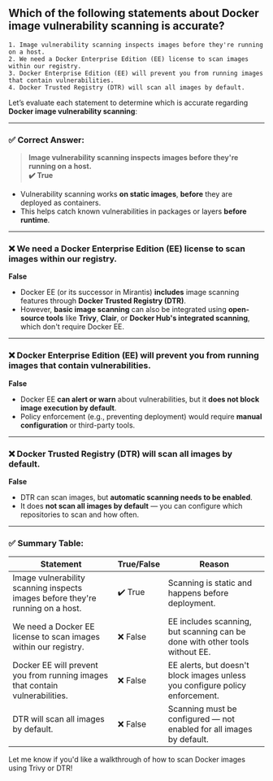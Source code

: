 ## Which of the following statements about Docker image vulnerability scanning is accurate?
```
1. Image vulnerability scanning inspects images before they're running on a host.
2. We need a Docker Enterprise Edition (EE) license to scan images within our registry.
3. Docker Enterprise Edition (EE) will prevent you from running images that contain vulnerabilities.
4. Docker Trusted Registry (DTR) will scan all images by default.
```

Let’s evaluate each statement to determine which is accurate regarding **Docker image vulnerability scanning**:

---

### ✅ **Correct Answer:**
> **Image vulnerability scanning inspects images before they're running on a host.**  
**✔️ True**

- Vulnerability scanning works **on static images**, **before** they are deployed as containers.
- This helps catch known vulnerabilities in packages or layers **before runtime**.

---

### ❌ **We need a Docker Enterprise Edition (EE) license to scan images within our registry.**  
**False**

- Docker EE (or its successor in Mirantis) **includes** image scanning features through **Docker Trusted Registry (DTR)**.
- However, **basic image scanning** can also be integrated using **open-source tools** like **Trivy**, **Clair**, or **Docker Hub's integrated scanning**, which don't require Docker EE.

---

### ❌ **Docker Enterprise Edition (EE) will prevent you from running images that contain vulnerabilities.**  
**False**

- Docker EE **can alert or warn** about vulnerabilities, but it **does not block image execution by default**.
- Policy enforcement (e.g., preventing deployment) would require **manual configuration** or third-party tools.

---

### ❌ **Docker Trusted Registry (DTR) will scan all images by default.**  
**False**

- DTR can scan images, but **automatic scanning needs to be enabled**.
- It does **not scan all images by default** — you can configure which repositories to scan and how often.

---

### ✅ Summary Table:

| Statement                                                                                       | True/False | Reason                                                                                   |
|--------------------------------------------------------------------------------------------------|------------|------------------------------------------------------------------------------------------|
| Image vulnerability scanning inspects images before they're running on a host.                 | ✔️ True     | Scanning is static and happens before deployment.                                        |
| We need a Docker EE license to scan images within our registry.                                | ❌ False    | EE includes scanning, but scanning can be done with other tools without EE.             |
| Docker EE will prevent you from running images that contain vulnerabilities.                   | ❌ False    | EE alerts, but doesn't block images unless you configure policy enforcement.            |
| DTR will scan all images by default.                                                           | ❌ False    | Scanning must be configured — not enabled for all images by default.                    |

Let me know if you'd like a walkthrough of how to scan Docker images using Trivy or DTR!
